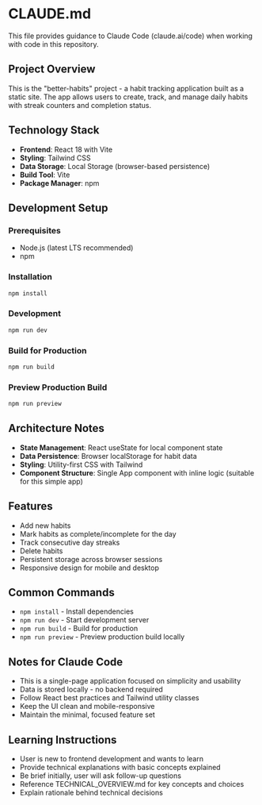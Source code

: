 # CLAUDE.md

This file provides guidance to Claude Code (claude.ai/code) when working with code in this repository.

## Project Overview

This is the "better-habits" project - a habit tracking application built as a static site. The app allows users to create, track, and manage daily habits with streak counters and completion status.

## Technology Stack

- **Frontend**: React 18 with Vite
- **Styling**: Tailwind CSS
- **Data Storage**: Local Storage (browser-based persistence)
- **Build Tool**: Vite
- **Package Manager**: npm

## Development Setup

### Prerequisites
- Node.js (latest LTS recommended)
- npm

### Installation
```bash
npm install
```

### Development
```bash
npm run dev
```

### Build for Production
```bash
npm run build
```

### Preview Production Build
```bash
npm run preview
```

## Architecture Notes

- **State Management**: React useState for local component state
- **Data Persistence**: Browser localStorage for habit data
- **Styling**: Utility-first CSS with Tailwind
- **Component Structure**: Single App component with inline logic (suitable for this simple app)

## Features

- Add new habits
- Mark habits as complete/incomplete for the day
- Track consecutive day streaks
- Delete habits
- Persistent storage across browser sessions
- Responsive design for mobile and desktop

## Common Commands

- `npm install` - Install dependencies
- `npm run dev` - Start development server
- `npm run build` - Build for production
- `npm run preview` - Preview production build locally

## Notes for Claude Code

- This is a single-page application focused on simplicity and usability
- Data is stored locally - no backend required
- Follow React best practices and Tailwind utility classes
- Keep the UI clean and mobile-responsive
- Maintain the minimal, focused feature set

## Learning Instructions
- User is new to frontend development and wants to learn
- Provide technical explanations with basic concepts explained
- Be brief initially, user will ask follow-up questions
- Reference TECHNICAL_OVERVIEW.md for key concepts and choices
- Explain rationale behind technical decisions